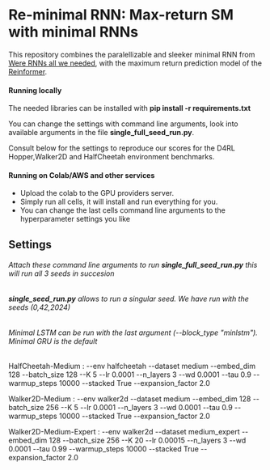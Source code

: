 # Re-minimal RNN: Max-return SM with minimal RNNs

This repository combines the paralellizable and sleeker minimal RNN from [Were RNNs all we needed](https://arxiv.org/abs/2410.01201), with the maximum return prediction model of the [Reinformer](https://arxiv.org/abs/2405.08740).

#### Running locally
The needed libraries can be installed with **pip install -r requirements.txt**

You can change the settings with command line arguments, look into available arguments in the file **single_full_seed_run.py**.

Consult below for the settings to reproduce our scores for the D4RL Hopper,Walker2D and HalfCheetah environment benchmarks.

#### Running on Colab/AWS and other services
- Upload the colab to the GPU providers server.
- Simply run all cells, it will install and run everything for you.
- You can change the last cells command line arguments to the hyperparameter settings you like


## Settings
###### Attach these command line arguments to run **single_full_seed_run.py** this will run all 3 seeds in succesion
###### **single_seed_run.py** allows to run a singular seed. We have run with the seeds (0,42,2024)
###### Minimal LSTM can be run with the last argument (--block_type "minlstm"). Minimal GRU is the default
HalfCheetah-Medium :  --env halfcheetah --dataset medium --embed_dim 128 --batch_size 128 --K 5 --lr 0.0001 --n_layers 3 --wd 0.0001 --tau 0.9 --warmup_steps 10000 --stacked True --expansion_factor 2.0

Walker2D-Medium : --env walker2d --dataset medium --embed_dim 128 --batch_size 256 --K 5 --lr 0.0001 --n_layers 3 --wd 0.0001 --tau 0.9 --warmup_steps 10000 --stacked True --expansion_factor 2.0

Walker2D-Medium-Expert : --env walker2d --dataset medium_expert --embed_dim 128 --batch_size 256 --K 20 --lr 0.00015 --n_layers 3 --wd 0.0001 --tau 0.99 --warmup_steps 10000 --stacked True --expansion_factor 2.0 

